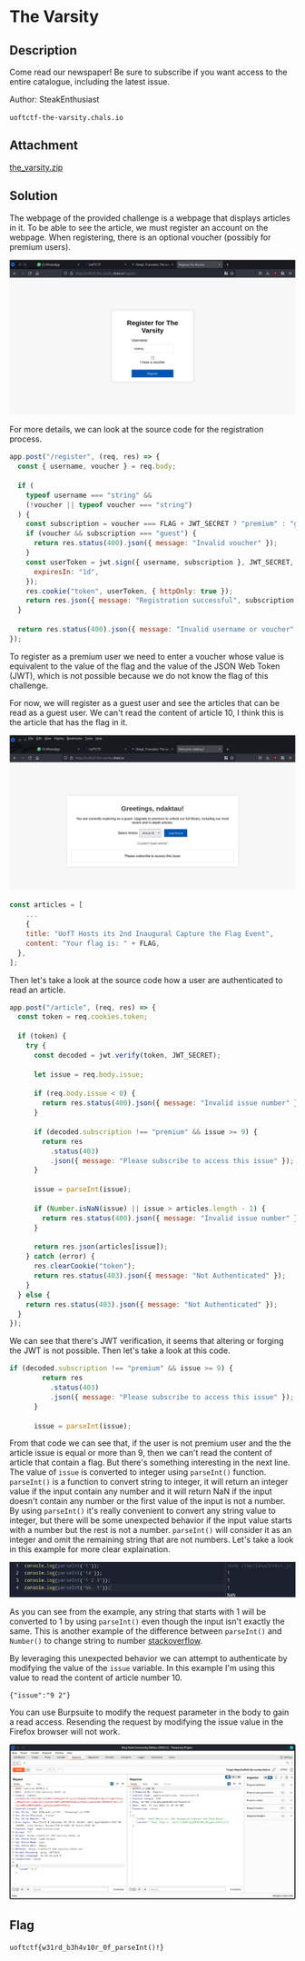 # The Varsity

## Description
Come read our newspaper! Be sure to subscribe if you want access to the entire catalogue, including the latest issue.

Author: SteakEnthusiast

`uoftctf-the-varsity.chals.io`

## Attachment
[the_varsity.zip](./Challenge/the_varsity.zip)

## Solution
The webpage of the provided challenge is a webpage that displays articles in it. To be able to see the article, we must register an account on the webpage. When registering, there is an optional voucher (possibly for premium users).

![Web page for challenge](./1.png)

For more details, we can look at the source code for the registration process.

```js
app.post("/register", (req, res) => {
  const { username, voucher } = req.body;

  if (
    typeof username === "string" &&
    (!voucher || typeof voucher === "string")
  ) {
    const subscription = voucher === FLAG + JWT_SECRET ? "premium" : "guest";
    if (voucher && subscription === "guest") {
      return res.status(400).json({ message: "Invalid voucher" });
    }
    const userToken = jwt.sign({ username, subscription }, JWT_SECRET, {
      expiresIn: "1d",
    });
    res.cookie("token", userToken, { httpOnly: true });
    return res.json({ message: "Registration successful", subscription });
  }

  return res.status(400).json({ message: "Invalid username or voucher" });
});
```

To register as a premium user we need to enter a voucher whose value is equivalent to the value of the flag and the value of the JSON Web Token (JWT), which is not possible because we do not know the flag of this challenge.

For now, we will register as a guest user and see the articles that can be read as a guest user.
We can't read the content of article 10, I think this is the article that has the flag in it.

![Cannot read the content of article 10](./2.png)

```js
const articles = [
    ...
    {
    title: "UofT Hosts its 2nd Inaugural Capture the Flag Event",
    content: "Your flag is: " + FLAG,
  },
];
```

Then let's take a look at the source code how a user are authenticated to read an article.

```js
app.post("/article", (req, res) => {
  const token = req.cookies.token;

  if (token) {
    try {
      const decoded = jwt.verify(token, JWT_SECRET);

      let issue = req.body.issue;

      if (req.body.issue < 0) {
        return res.status(400).json({ message: "Invalid issue number" });
      }

      if (decoded.subscription !== "premium" && issue >= 9) {
        return res
          .status(403)
          .json({ message: "Please subscribe to access this issue" });
      }

      issue = parseInt(issue);

      if (Number.isNaN(issue) || issue > articles.length - 1) {
        return res.status(400).json({ message: "Invalid issue number" });
      }

      return res.json(articles[issue]);
    } catch (error) {
      res.clearCookie("token");
      return res.status(403).json({ message: "Not Authenticated" });
    }
  } else {
    return res.status(403).json({ message: "Not Authenticated" });
  }
});
```

We can see that there's JWT verification, it seems that altering or forging the JWT is not possible.
Then let's take a look at this code.

```js
if (decoded.subscription !== "premium" && issue >= 9) {
        return res
          .status(403)
          .json({ message: "Please subscribe to access this issue" });
      }

      issue = parseInt(issue);
```

From that code we can see that, if the user is not premium user and the the article issue is equal or more than 9, then we can't read the content of article that contain a flag.
But there's something interesting in the next line. The value of `issue` is converted to integer using `parseInt()` function.
`parseInt()` is a function to convert string to integer, it will return an integer value if the input contain any number and it will return NaN if the input doesn't contain any number or the first value of the input is not a number.
By using `parseInt()` it's really convenient to convert any string value to integer, but there will be some unexpected behavior if the input value starts with a number but the rest is not a number. `parseInt()` will consider it as an integer and omit the remaining string that are not numbers.
Let's take a look in this example for more clear explaination.

![Unexpected behavior of parseInt()](./3.png)

As you can see from the example, any string that starts with 1 will be converted to 1 by using `parseInt()` even though the input isn't exactly the same. This is another example of the difference between `parseInt()` and `Number()` to change string to number [stackoverflow](https://stackoverflow.com/questions/67998993/why-does-number-parseint111aaa-works-like-its-supposed-to-in-js-what-is-th).

By leveraging this unexpected behavior we can attempt to authenticate by modifying the value of the `issue` variable. In this example I'm using this value to read the content of article number 10.

```
{"issue":"9 2"}
```

You can use Burpsuite to modify the request parameter in the body to gain a read access. 
Resending the request by modifying the issue value in the Firefox browser will not work.

![Flag](./flag.png)

## Flag
`uoftctf{w31rd_b3h4v10r_0f_parseInt()!}`